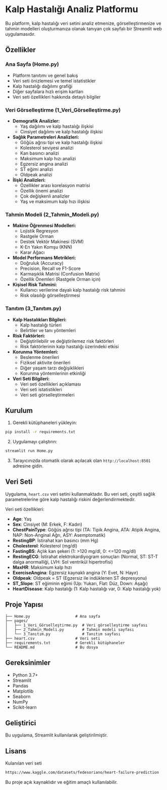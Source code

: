 # Kalp Hastalığı Analiz Platformu

Bu platform, kalp hastalığı veri setini analiz etmenize, görselleştirmenize ve tahmin modelleri oluşturmanıza olanak tanıyan çok sayfalı bir Streamlit web uygulamasıdır.

## Özellikler

### Ana Sayfa (Home.py)
- Platform tanıtımı ve genel bakış
- Veri seti önizlemesi ve temel istatistikler
- Kalp hastalığı dağılımı grafiği
- Diğer sayfalara hızlı erişim kartları
- Veri seti özellikleri hakkında detaylı bilgiler

### Veri Görselleştirme (1_Veri_Görselleştirme.py)
- **Demografik Analizler:**
  - Yaş dağılımı ve kalp hastalığı ilişkisi
  - Cinsiyet dağılımı ve kalp hastalığı ilişkisi
- **Sağlık Parametreleri Analizleri:**
  - Göğüs ağrısı tipi ve kalp hastalığı ilişkisi
  - Kolesterol seviyesi analizi
  - Kan basıncı analizi
  - Maksimum kalp hızı analizi
  - Egzersiz angina analizi
  - ST eğimi analizi
  - Oldpeak analizi
- **İlişki Analizleri:**
  - Özellikler arası korelasyon matrisi
  - Özellik önemi analizi
  - Çok değişkenli analizler
  - Yaş ve maksimum kalp hızı ilişkisi

### Tahmin Modeli (2_Tahmin_Modeli.py)
- **Makine Öğrenmesi Modelleri:**
  - Lojistik Regresyon
  - Rastgele Orman
  - Destek Vektör Makinesi (SVM)
  - K-En Yakın Komşu (KNN)
  - Karar Ağacı
- **Model Performans Metrikleri:**
  - Doğruluk (Accuracy)
  - Precision, Recall ve F1-Score
  - Karmaşıklık Matrisi (Confusion Matrix)
  - Özellik Önemleri (Rastgele Orman için)
- **Kişisel Risk Tahmini:**
  - Kullanıcı verilerine dayalı kalp hastalığı risk tahmini
  - Risk olasılığı görselleştirmesi

### Tanıtım (3_Tanıtım.py)
- **Kalp Hastalıkları Bilgileri:**
  - Kalp hastalığı türleri
  - Belirtiler ve tanı yöntemleri
- **Risk Faktörleri:**
  - Değiştirilebilir ve değiştirilemez risk faktörleri
  - Risk faktörlerinin kalp hastalığı üzerindeki etkisi
- **Korunma Yöntemleri:**
  - Beslenme önerileri
  - Fiziksel aktivite önerileri
  - Diğer yaşam tarzı değişiklikleri
  - Korunma yöntemlerinin etkinliği
- **Veri Seti Bilgileri:**
  - Veri seti özellikleri açıklaması
  - Veri seti istatistikleri
  - Veri seti görselleştirmeleri

## Kurulum

1. Gerekli kütüphaneleri yükleyin:

```bash
pip install -r requirements.txt
```

2. Uygulamayı çalıştırın:

```bash
streamlit run Home.py
```

3. Tarayıcınızda otomatik olarak açılacak olan `http://localhost:8501` adresine gidin.

## Veri Seti

Uygulama, `heart.csv` veri setini kullanmaktadır. Bu veri seti, çeşitli sağlık parametrelerine göre kalp hastalığı riskini değerlendirmektedir.

Veri seti özellikleri:

- **Age**: Yaş
- **Sex**: Cinsiyet (M: Erkek, F: Kadın)
- **ChestPainType**: Göğüs ağrısı tipi (TA: Tipik Angina, ATA: Atipik Angina, NAP: Non-Anginal Ağrı, ASY: Asemptomatik)
- **RestingBP**: İstirahat kan basıncı (mm Hg)
- **Cholesterol**: Kolesterol (mg/dl)
- **FastingBS**: Açlık kan şekeri (1: >120 mg/dl, 0: <=120 mg/dl)
- **RestingECG**: İstirahat elektrokardiyogram sonuçları (Normal, ST: ST-T dalga anormalliği, LVH: Sol ventrikül hipertrofisi)
- **MaxHR**: Maksimum kalp hızı
- **ExerciseAngina**: Egzersiz kaynaklı angina (Y: Evet, N: Hayır)
- **Oldpeak**: Oldpeak = ST (Egzersiz ile indüklenen ST depresyonu)
- **ST_Slope**: ST eğiminin eğimi (Up: Yukarı, Flat: Düz, Down: Aşağı)
- **HeartDisease**: Kalp hastalığı (1: Kalp hastalığı var, 0: Kalp hastalığı yok)

## Proje Yapısı

```
├── Home.py                    # Ana sayfa
├── pages/
│   ├── 1_Veri_Görselleştirme.py  # Veri görselleştirme sayfası
│   ├── 2_Tahmin_Modeli.py        # Tahmin modeli sayfası
│   └── 3_Tanıtım.py              # Tanıtım sayfası
├── heart.csv                  # Veri seti
├── requirements.txt           # Gerekli kütüphaneler
└── README.md                  # Bu dosya
```

## Gereksinimler

- Python 3.7+
- Streamlit
- Pandas
- Matplotlib
- Seaborn
- NumPy
- Scikit-learn

## Geliştirici

Bu uygulama, Streamlit kullanılarak geliştirilmiştir.

## Lisans

Kulanılan veri seti

```bash
https://www.kaggle.com/datasets/fedesoriano/heart-failure-prediction
```

Bu proje açık kaynaklıdır ve eğitim amaçlı kullanılabilir.

